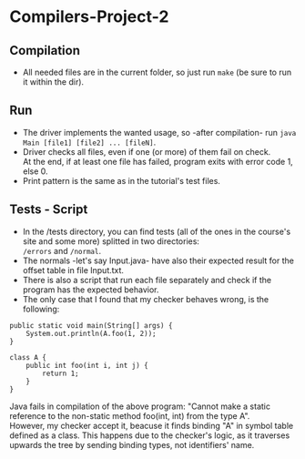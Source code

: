 # Compilers-Project-2

## Compilation
- All needed files are in the current folder, so just run `make` (be sure to run it within the dir).

## Run
- The driver implements the wanted usage, so -after compilation- run `java Main [file1] [file2] ... [fileN]`.<br/>
- Driver checks all files, even if one (or more) of them fail on check.<br/> At the end, if at least one file has failed, program exits with error code 1, else 0.<br/>
- Print pattern is the same as in the tutorial's test files.

## Tests - Script
- In the /tests directory, you can find tests (all of the ones in the course's site and some more) splitted in two directories:<br/> `/errors` and `/normal`.<br/>
- The normals -let's say Input.java- have also their expected result for the offset table in file Input.txt.<br/>
- There is also a script that run each file separately and check if the program has the expected behavior.<br/>
- The only case that I found that my checker behaves wrong, is the following:
```
public static void main(String[] args) {
    System.out.println(A.foo(1, 2));
}

class A {
    public int foo(int i, int j) {
        return 1; 
    }
}
```
Java fails in compilation of the above program: "Cannot make a static reference to the non-static method foo(int, int) from the type A".<br/> 
However, my checker accept it, beacuse it finds binding "A" in symbol table defined as a class. This happens due to the checker's logic, as it traverses upwards the tree by sending binding types, not identifiers' name.
